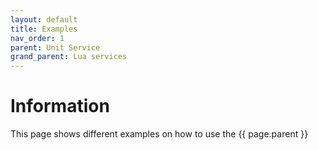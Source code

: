 ```yaml
---
layout: default
title: Examples 
nav_order: 1
parent: Unit Service
grand_parent: Lua services
---
```


# Information

This page shows different examples on how to use the {{ page.parent }}
